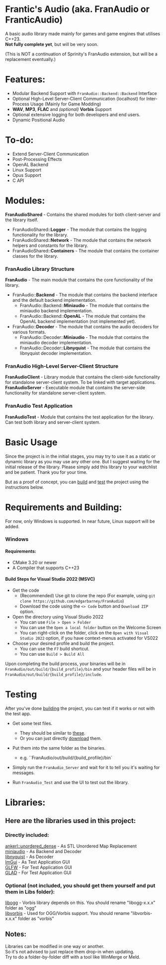 # Frantic's Audio (aka. FranAudio or FranticAudio)

A basic audio library made mainly for games and game engines that utilises C++23.  
**Not fully complete yet**, but will be very soon.

(This is NOT a continuation of Sprinity's FranAudio extension, but will be a replacement eventually.)

# Features:
- Modular Backend Support with `FranAudio::Backend::Backend` Interface  
- Optional High-Level Server-Client Communication (localhost) for Inter-Process Usage (Mainly for Game Modding)  
- **WAV**, **MP3**, **FLAC** and *(optional)* **Vorbis** Support
- Optional extensive logging for both developers and end users.
- Dynamic Positional Audio

# To-do:
- Extend Server-Client Communication  
- Post-Processing Effects  
- OpenAL Backend  
- Linux Support  
- Opus Support  
- C API  

# Modules:
<b>FranAudioShared</b> - Contains the shared modules for both client-server and the library itself.  
- FranAudioShared::<b>Logger</b> - The module that contains the logging functionality for the library.  
- FranAudioShared::<b>Network</b> - The module that contains the network helpers and constants for the library.  
- FranAudioShared::<b>Containers</b> - The module that contains the container classes for the library.  

### FranAudio Library Structure
<b>FranAudio</b> - The main module that contains the core functionality of the library.  
- FranAudio::<b>Backend</b> - The module that contains the backend interface and the default backend implementation.  
    - FranAudio::Backend::<b>Miniaudio</b> - The module that contains the miniaudio backend implementation.  
    - FranAudio::Backend::<b>OpenAL</b> - The module that contains the OpenAL backend implementation (not implemented yet).  
- FranAudio::<b>Decoder</b> - The module that contains the audio decoders for various formats.  
    - FranAudio::Decoder::<b>Miniaudio</b> - The module that contains the miniaudio decoder implementation.  
    - FranAudio::Decoder::<b>Libnyquist</b> - The module that contains the libnyquist decoder implementation.  

### FranAudio High-Level Server-Client Structure
<b>FranAudioClient</b> - Library module that contains the client-side functionality for standalone server-client system. To be linked with target applications.  
<b>FranAudioServer</b> - Executable module that contains the server-side functionality for standalone server-client system.  

### FranAudio Test Application
<b>FranAudioTest</b> - Module that contains the test application for the library. Can test both library and server-client system.  

# Basic Usage
Since the project is in the initial stages, you may try to use it as a static or dynamic library as you may use any other one. But I suggest waiting for the initial release of the library. Please simply add this library to your watchlist and be patient. Thank you for your time.  

But as a proof of concept, you can [build](#requirements-and-building) and [test](#testing) the project using the instructions below.  

# Requirements and Building:
For now, only Windows is supported. In near future, Linux support will be added.

### Windows
#### Requirements:
- CMake 3.20 or newer
- A Compiler that supports C++23

#### Build Steps for Visual Studio 2022 (MSVC)
- Get the code
    - (Recommended) Use git to clone the repo (For example, using `git clone https://github.com/edgarbarney/FranAudio`)
    - Download the code using the `<> Code` button and `Download ZIP` option.
- Open the directory using  Visual Studio 2022
    - You can use `File > Open > Folder`
    - You can use the `Open a local folder` button on the Welcome Screen
    - You can right-click on the folder, click on the `Open with Visual Studio 2022` option, if you have context-menus activated for VS022
- Choose your desired profile and build the project.
    - You can use the `F7` build shortcut.
    - You can use `Build > Build All`

Upon completing the build process, your binaries will be in `FranAudio/out/build/{build_profile}/bin` and your header files will be in `FranAudio/out/build/{build_profile}/include`.


# Testing
After you've done [building](#requirements-and-building) the project, you can test if it works or not with the test app. 

- Get some test files.
    - They should be similar to [these](https://github.com/edgarbarney/FranAudio_TestFiles "miniaudio").
    - Or you can just directly [download](https://github.com/edgarbarney/FranAudio_TestFiles/releases/download/v1.0.0/FranAudio_TestFiles.7z "Download Test Files") them.
- Put them into the same folder as the binaries.
    - e.g. ``FranAudio/out/build/{build_profile}/bin`

- Simply run the `FranAudio_Server` and wait for it to tell you it's waiting for messages.  

- Run `FranAudio_Test` and use the UI to test out the library.  

# Libraries:  
## Here are the libraries used in this project:  
### Directly included: 
[ankerl::unordered_dense](https://github.com/martinus/unordered_dense "ankerl::unordered_dense") - As STL Unordered Map Replacement   
[miniaudio](https://miniaud.io/ "miniaudio") - As Backend and Decoder  
[libnyquist](https://github.com/ddiakopoulos/libnyquist "libnyquist") - As Decoder  
[ImGui](https://github.com/ocornut/imgui "Dear ImGui") - As Test Application GUI  
[GLFW](https://www.glfw.org "GLFW") - For Test Application GUI  
[GLAD](https://github.com/Dav1dde/glad "GLAD") - For Test Application GUI  

### Optional (not included, you should get them yourself and put them in Libs folder):  
[libogg](https://xiph.org/downloads/ "Xiph libogg") - Vorbis library depends on this. You should rename "libogg-x.x.x" folder as "ogg"  
[libvorbis](https://xiph.org/downloads/ "Xiph libvorbis") - Used for OGG/Vorbis support. You should rename "libvorbis-x.x.x" folder as "vorbis"  

## Notes:  
Libraries can be modified in one way or another.  
So it's not advised to just replace them drop-in when updating.  
Try to do a folder-by-folder diff with a tool like WinMerge or Meld.  

